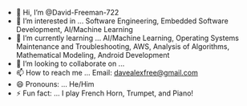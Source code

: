 - 👋 Hi, I’m @David-Freeman-722
- 👀 I’m interested in ... Software Engineering, Embedded Software Development, AI/Machine Learning
- 🌱 I’m currently learning ... AI/Machine Learning, Operating Systems Maintenance and Troubleshooting, AWS, Analysis of Algorithms, Mathematical Modeling, Android Development
- 💞️ I’m looking to collaborate on ...
- 📫 How to reach me ... Email: davealexfree@gmail.com
- 😄 Pronouns: ... He/Him
- ⚡ Fun fact: ... I play French Horn, Trumpet, and Piano!

<!---
David-Freeman-722/David-Freeman-722 is a ✨ special ✨ repository because its `README.md` (this file) appears on your GitHub profile.
You can click the Preview link to take a look at your changes.
--->
